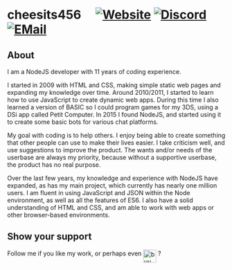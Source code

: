# cheesits456 ​ ​ ​ ​ [![Website][website]](https://cheesits456.dev) [![Discord][discord]](https://discord.gg/7QH4YeD) [![EMail][email]](mailto:quin@cheesits456.dev)

## About

I am a NodeJS developer with 11 years of coding experience.

I started in 2009 with HTML and CSS, making simple static web pages and expanding my knowledge over time. Around 2010/2011, I started to learn how to use JavaScript to create dynamic web apps. During this time I also learned a version of BASIC so I could program games for my 3DS, using a DSi app called Petit Computer. In 2015 I found NodeJS, and started using it to create some basic bots for various chat platforms.

My goal with coding is to help others. I enjoy being able to create something that other people can use to make their lives easier. I take criticism well, and use suggestions to improve the product. The wants and/or needs of the userbase are always my priority, because without a supportive userbase, the product has no real purpose.

Over the last few years, my knowledge and experience with NodeJS have expanded, as has my main project, which currently has nearly one million users. I am fluent in using JavaScript and JSON within the Node environment, as well as all the features of ES6. I also have a solid understanding of HTML and CSS, and am able to work with web apps or other browser-based environments.

## Show your support

Follow me if you like my work, or perhaps even [<img src="https://cdn.buymeacoffee.com/buttons/lato-blue.png" align="top" height="30px" alt="buy me a coffee">](https://donate.haileybot.com) ? 

[website]:	https://img.shields.io/badge/-Website-e722e7?style=for-the-badge
[discord]:	https://img.shields.io/badge/-Discord-e722e7?style=for-the-badge
[email]:	https://img.shields.io/badge/-E--Mail-e722e7?style=for-the-badge
